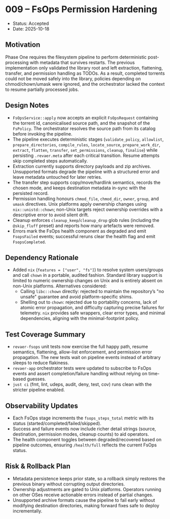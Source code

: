 # 009 – FsOps Permission Hardening

- Status: Accepted
- Date: 2025-10-18

## Motivation

Phase One requires the filesystem pipeline to perform deterministic post-processing with metadata that survives restarts. The previous implementation only validated the library root and left extraction, flattening, transfer, and permission handling as TODOs. As a result, completed torrents could not be moved safely into the library, policies depending on chmod/chown/umask were ignored, and the orchestrator lacked the context to resume partially processed jobs.

## Design Notes

- `FsOpsService::apply` now accepts an explicit `FsOpsRequest` containing the torrent id, canonicalised source path, and the snapshot of the `FsPolicy`. The orchestrator resolves the source path from its catalog before invoking the pipeline.
- The pipeline executes deterministic stages (`validate_policy`, `allowlist`, `prepare_directories`, `compile_rules`, `locate_source`, `prepare_work_dir`, `extract`, `flatten`, `transfer`, `set_permissions`, `cleanup`, `finalise`) while persisting `.revaer.meta` after each critical transition. Resume attempts skip completed steps automatically.
- Extraction currently supports directory payloads and zip archives. Unsupported formats degrade the pipeline with a structured error and leave metadata untouched for later retries.
- The transfer step supports copy/move/hardlink semantics, records the chosen mode, and keeps destination metadata in-sync with the persisted record.
- Permission handling honours `chmod_file`, `chmod_dir`, `owner`, `group`, and `umask` directives. Unix platforms apply ownership changes using `nix::unistd::chown`; non-Unix targets reject ownership overrides with a descriptive error to avoid silent drift.
- Cleanup enforces `cleanup_keep`/`cleanup_drop` glob rules (including the `@skip_fluff` preset) and reports how many artefacts were removed.
- Errors mark the FsOps health component as degraded and emit `FsopsFailed` events; successful reruns clear the health flag and emit `FsopsCompleted`.

## Dependency Rationale

- Added `nix` (`features = ["user", "fs"]`) to resolve system users/groups and call `chown` in a portable, audited fashion. Standard library support is limited to numeric ownership changes on Unix and is entirely absent on non-Unix platforms. Alternatives considered:
  - Calling `libc::chown` directly: rejected to maintain the repository’s "no unsafe" guarantee and avoid platform-specific shims.
  - Shelling out to `chown`: rejected due to portability concerns, lack of atomic error propagation, and difficulty capturing precise failures for telemetry.
  `nix` provides safe wrappers, clear error types, and minimal dependencies, aligning with the minimal-footprint policy.

## Test Coverage Summary

- `revaer-fsops` unit tests now exercise the full happy path, resume semantics, flattening, allow-list enforcement, and permission error propagation. The new tests wait on pipeline events instead of arbitrary sleeps to reduce flakiness.
- `revaer-app` orchestrator tests were updated to subscribe to FsOps events and assert completion/failure handling without relying on time-based guesses.
- `just ci` (fmt, lint, udeps, audit, deny, test, cov) runs clean with the stricter pipeline enabled.

## Observability Updates

- Each FsOps stage increments the `fsops_steps_total` metric with its status (started/completed/failed/skipped).
- Success and failure events now include richer detail strings (source, destination, permission modes, cleanup counts) to aid operators.
- The health component toggles between degraded/recovered based on pipeline outcomes, ensuring `/health/full` reflects the current FsOps status.

## Risk & Rollback Plan

- Metadata persistence keeps prior state, so a rollback simply restores the previous binary without corrupting output directories.
- Ownership adjustments are gated to Unix platforms. Operators running on other OSes receive actionable errors instead of partial changes.
- Unsupported archive formats cause the pipeline to fail early without modifying destination directories, making forward fixes safe to deploy incrementally.
